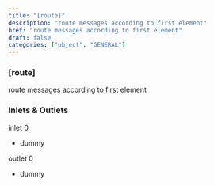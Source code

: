 ```yaml
---
title: "[route]"
description: "route messages according to first element"
bref: "route messages according to first element"
draft: false
categories: ["object", "GENERAL"]
---
```


### [route]

route messages according to first element

### Inlets & Outlets

inlet 0

 - dummy

outlet 0

 - dummy
 
